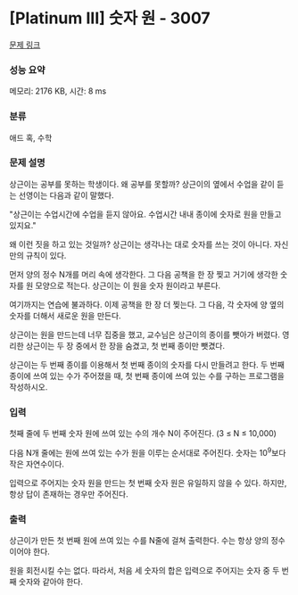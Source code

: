 # [Platinum III] 숫자 원 - 3007 

[문제 링크](https://www.acmicpc.net/problem/3007) 

### 성능 요약

메모리: 2176 KB, 시간: 8 ms

### 분류

애드 혹, 수학

### 문제 설명

<p>상근이는 공부를 못하는 학생이다. 왜 공부를 못할까? 상근이의 옆에서 수업을 같이 듣는 선영이는 다음과 같이 말했다.</p>

<p>"상근이는 수업시간에 수업을 듣지 않아요. 수업시간 내내 종이에 숫자로 원을 만들고 있지요."</p>

<p>왜 이런 짓을 하고 있는 것일까? 상근이는 생각나는 대로 숫자를 쓰는 것이 아니다. 자신만의 규칙이 있다.</p>

<p>먼저 양의 정수 N개를 머리 속에 생각한다. 그 다음 공책을 한 장 찢고 거기에 생각한 숫자를 원 모양으로 적는다. 상근이는 이 원을 숫자 원이라고 부른다.</p>

<p>여기까지는 연습에 불과하다. 이제 공책을 한 장 더 찢는다. 그 다음, 각 숫자에 양 옆의 숫자를 더해서 새로운 원을 만든다.</p>

<p>상근이는 원을 만드는데 너무 집중을 했고, 교수님은 상근이의 종이를 뺏아가 버렸다. 영리한 상근이는 두 장 중에서 한 장을 숨겼고, 첫 번째 종이만 뺏겼다. </p>

<p>상근이는 두 번째 종이를 이용해서 첫 번째 종이의 숫자를 다시 만들려고 한다. 두 번째 종이에 쓰여 있는 수가 주어졌을 때, 첫 번째 종이에 쓰여 있는 수를 구하는 프로그램을 작성하시오.</p>

### 입력 

 <p>첫째 줄에 두 번째 숫자 원에 쓰여 있는 수의 개수 N이 주어진다. (3 ≤ N ≤ 10,000)</p>

<p>다음 N개 줄에는 원에 쓰여 있는 수가 원을 이루는 순서대로 주어진다. 숫자는 10<sup>9</sup>보다 작은 자연수이다.</p>

<p>입력으로 주어지는 숫자 원을 만드는 첫 번째 숫자 원은 유일하지 않을 수 있다. 하지만, 항상 답이 존재하는 경우만 주어진다.</p>

### 출력 

 <p>상근이가 만든 첫 번째 원에 쓰여 있는 수를 N줄에 걸쳐 출력한다. 수는 항상 양의 정수이어야 한다.</p>

<p>원을 회전시킬 수는 없다. 따라서, 처음 세 숫자의 합은 입력으로 주어지는 숫자 중 두 번째 숫자와 같아야 한다.</p>

